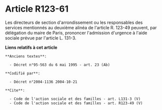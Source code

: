 # Article R123-61

Les directeurs de section d'arrondissement ou les responsables des services mentionnés au deuxième alinéa de l'article R.
123-49 peuvent, par délégation du maire de Paris, prononcer l'admission d'urgence à l'aide sociale prévue par l'article L.
131-3.

**Liens relatifs à cet article**

	**Anciens textes**:

	  - Décret n°95-563 du 6 mai 1995 - art. 23 (Ab)

	**Codifié par**:

	  - Décret n°2004-1136 2004-10-21

	**Cite**:

	  - Code de l'action sociale et des familles - art. L131-3 (V)
	  - Code de l'action sociale et des familles - art. R123-49 (V)
